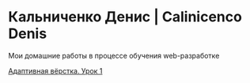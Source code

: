 # Кальниченко Денис | Calinicenco Denis
Мои домашние работы в процессе обучения web-разработке


[Адаптивная вёрстка. Урок 1](https://github.com/CalinicencoDenis/CalinicencoDenis.github.io/tree/master/%D0%90%D0%B4%D0%B0%D0%BF%D1%82%D0%B8%D0%B2%20-%201%20%D0%A3%D1%80%D0%BE%D0%BA "Адаптивная вёрстка. Урок 1")
